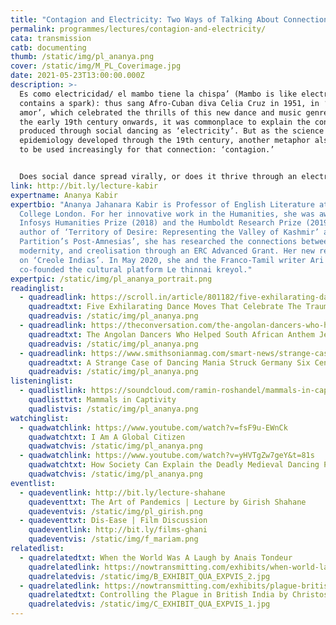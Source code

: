```yaml
---
title: "Contagion and Electricity: Two Ways of Talking About Connection in Dance"
permalink: programmes/lectures/contagion-and-electricity/
cata: transmission
catb: documenting
thumb: /static/img/pl_ananya.png
cover: /static/img/M_PL_Coverimage.jpg
date: 2021-05-23T13:00:00.000Z
description: >-
  Es como electricidad/ el mambo tiene la chispa’ (Mambo is like electricity; it
  contains a spark): thus sang Afro-Cuban diva Celia Cruz in 1951, in ‘Mambo del
  amor’, which celebrated the thrills of this new dance and music genre. From
  the early 19th century onwards, it was commonplace to explain the connection
  produced through social dancing as ‘electricity’. But as the science of
  epidemiology developed through the 19th century, another metaphor also began
  to be used increasingly for that connection: ‘contagion.’ 


  Does social dance spread virally, or does it thrive through an electric connection? How does the competition between these metaphors relate to the formation of modernity’s social dances through colonialism, capitalism, and slavery, and how can we use them to understand the way we must dance during the pandemic?
link: http://bit.ly/lecture-kabir
expertname: Ananya Kabir
expertbio: "Ananya Jahanara Kabir is Professor of English Literature at King’s
  College London. For her innovative work in the Humanities, she was awarded the
  Infosys Humanities Prize (2018) and the Humboldt Research Prize (2019). The
  author of ‘Territory of Desire: Representing the Valley of Kashmir’ and
  Partition’s Post-Amnesias’, she has researched the connections between dance,
  modernity, and creolisation through an ERC Advanced Grant. Her new research is
  on ‘Creole Indias’. In May 2020, she and the Franco-Tamil writer Ari Gautier
  co-founded the cultural platform Le thinnai kreyol."
expertpic: /static/img/pl_ananya_portrait.png
readinglist:
  - quadreadlink: https://scroll.in/article/801182/five-exhilarating-dance-moves-that-celebrate-the-traumas-of-modernity
    quadreadtxt: Five Exhilarating Dance Moves That Celebrate The Traumas Of Modernity
    quadreadvis: /static/img/pl_ananya.png
  - quadreadlink: https://theconversation.com/the-angolan-dancers-who-helped-south-african-anthem-jerusalema-go-global-148782
    quadreadtxt: The Angolan Dancers Who Helped South African Anthem Jerusalema Go Global
    quadreadvis: /static/img/pl_ananya.png
  - quadreadlink: https://www.smithsonianmag.com/smart-news/strange-case-dancing-mania-struck-germany-six-centuries-ago-today-180959549/#:~:text=Called%20Tarantism%20in%20Italy%2C%20it,poisons%20the%20arachnid%20had%20injected.&text=It%20started%20in%20July%20when,Frau%20Troffea%20began%20to%20dance.
    quadreadtxt: A Strange Case of Dancing Mania Struck Germany Six Centuries Ago Today
    quadreadvis: /static/img/pl_ananya.png
listeninglist:
  - quadlistlink: https://soundcloud.com/ramin-roshandel/mammals-in-captivity
    quadlisttxt: Mammals in Captivity
    quadlistvis: /static/img/pl_ananya.png
watchinglist:
  - quadwatchlink: https://www.youtube.com/watch?v=fsF9u-EWnCk
    quadwatchtxt: I Am A Global Citizen
    quadwatchvis: /static/img/pl_ananya.png
  - quadwatchlink: https://www.youtube.com/watch?v=yHVTgZw7geY&t=81s
    quadwatchtxt: How Society Can Explain the Deadly Medieval Dancing Plagues
    quadwatchvis: /static/img/pl_ananya.png
eventlist:
  - quadeventlink: http://bit.ly/lecture-shahane
    quadeventtxt: The Art of Pandemics | Lecture by Girish Shahane
    quadeventvis: /static/img/pl_girish.png
  - quadeventtxt: Dis-Ease | Film Discussion
    quadeventlink: http://bit.ly/films-ghani
    quadeventvis: /static/img/f_mariam.png
relatedlist:
  - quadrelatedtxt: When the World Was A Laugh by Anais Tondeur
    quadrelatedlink: https://nowtransmitting.com/exhibits/when-world-laugh/
    quadrelatedvis: /static/img/B_EXHIBIT_QUA_EXPVIS_2.jpg
  - quadrelatedlink: https://nowtransmitting.com/exhibits/plague-british-india/
    quadrelatedtxt: Controlling the Plague in British India by Christos Lynteris
    quadrelatedvis: /static/img/C_EXHIBIT_QUA_EXPVIS_1.jpg
---
```

